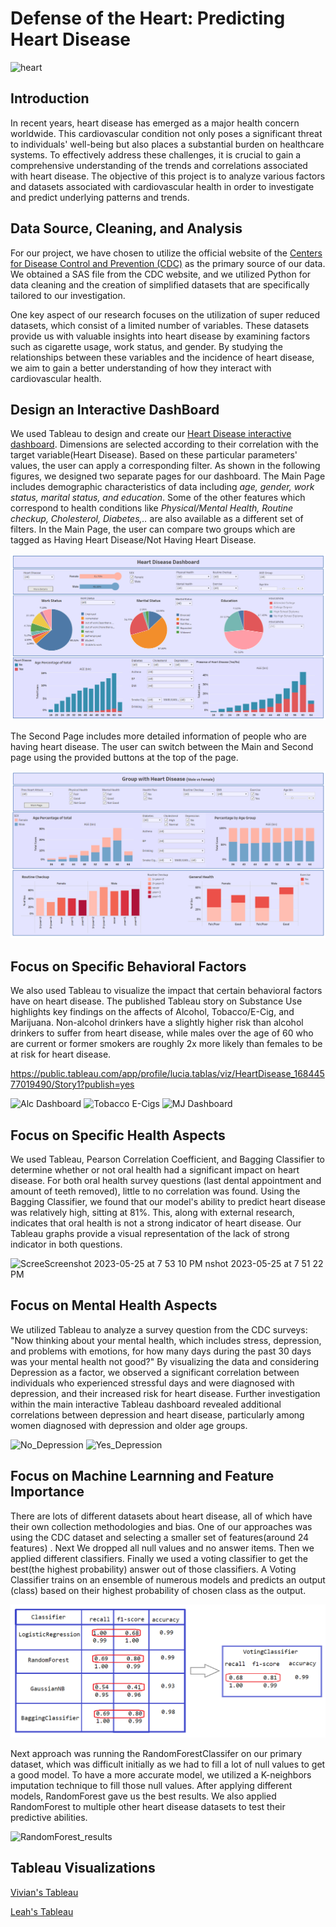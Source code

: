 # Defense of the Heart: Predicting Heart Disease
![heart](https://consumer.healthday.com/media-library/eyJhbGciOiJIUzI1NiIsInR5cCI6IkpXVCJ9.eyJpbWFnZSI6Imh0dHBzOi8vYXNzZXRzLnJibC5tcy8yOTQ0NDUwMy9vcmlnaW4uanBnIiwiZXhwaXJlc19hdCI6MTcxMjExNTk2NH0.pKhuDDKlJouXcV5xb9j6Iw7b4v8DyAM5kj4gPY4mxHQ/image.jpg?width=1245&height=700&quality=85&coordinates=0%2C41%2C0%2C42)

## Introduction 
In recent years, heart disease has emerged as a major health concern worldwide. This cardiovascular condition not only poses a significant threat to individuals' well-being but also places a substantial burden on healthcare systems. To effectively address these challenges, it is crucial to gain a comprehensive understanding of the trends and correlations associated with heart disease. The objective of this project is to analyze various factors and datasets associated with cardiovascular health in order to investigate and predict underlying patterns and trends.

## Data Source, Cleaning, and Analysis
For our project, we have chosen to utilize the official website of the [Centers for Disease Control and Prevention (CDC)](https://www.cdc.gov/brfss/annual_data/annual_2021.html) as the primary source of our data. We obtained a SAS file from the CDC website, and we utilized Python for data cleaning and the creation of simplified datasets that are specifically tailored to our investigation.

One key aspect of our research focuses on the utilization of super reduced datasets, which consist of a limited number of variables. These datasets provide us with valuable insights into heart disease by examining factors such as cigarette usage, work status, and gender. By studying the relationships between these variables and the incidence of heart disease, we aim to gain a better understanding of how they interact with cardiovascular health.

## Design an Interactive DashBoard
We used Tableau to design and create our [Heart Disease interactive dashboard](https://public.tableau.com/views/CDC_survey/EDA?:language=en-US&:display_count=n&:origin=viz_share_link). Dimensions are selected according to their correlation with the target variable(Heart Disease). Based on these particular parameters' values, the user can apply a corresponding filter. As shown in the following figures, we designed two separate pages for our dashboard. 
The Main Page includes demographic characteristics of data including *age, gender, work status, marital status, and education*. Some of the other features which correspond to health conditions like *Physical/Mental Health, Routine checkup, Cholesterol, Diabetes,..* are also available as a different set of filters. In the Main Page, the user can compare two groups which are tagged as Having Heart Disease/Not Having Heart Disease. 


![Main Page](images/Heart_disease_dashboard.png)


The Second Page includes more detailed information of people who are having heart disease.
The user can switch between the Main and Second page using the provided buttons at the top of the page.

![Main Page](images/Heart_disease_group.png)

## Focus on Specific Behavioral Factors
We also used Tableau to visualize the impact that certain behavioral factors have on heart disease. The published Tableau story on Substance Use highlights key findings on the affects of Alcohol, Tobacco/E-Cig, and Marijuana. Non-alcohol drinkers have a slightly higher risk than alcohol drinkers to suffer from heart disease, while males over the age of 60 who are current or former smokers are roughly 2x more likely than females to be at risk for heart disease. 

https://public.tableau.com/app/profile/lucia.tablas/viz/HeartDisease_16844577019490/Story1?publish=yes

![Alc Dashboard](https://github.com/leahkrause/project-4/assets/116695697/6565cd5d-9904-4a21-bda9-ed3d07ffc455)
![Tobacco   E-Cigs](https://github.com/leahkrause/project-4/assets/116695697/1303e7a4-46da-4d86-a627-146b8d70c91b)
![MJ Dashboard](https://github.com/leahkrause/project-4/assets/116695697/063a874d-23f5-4e0c-a10f-7ebea9c964c4)

## Focus on Specific Health Aspects
We used Tableau, Pearson Correlation Coefficient, and Bagging Classifier to determine whether or not oral health had a significant impact on heart disease. For both oral health survey questions (last dental appointment and amount of teeth removed), little to no correlation was found. Using the Bagging Classifier, we found that our model's ability to predict heart disease was relatively high, sitting at 81%. This, along with external research, indicates that oral health is not a strong indicator of heart disease. Our Tableau graphs provide a visual representation of the lack of strong indicator in both questions. 

![Scree![Screenshot 2023-05-25 at 7 53 10 PM](https://github.com/leahkrause/project-4/assets/119142624/c58e929c-4f81-4002-819d-0f50fe74ce7a)
nshot 2023-05-25 at 7 51 22 PM](https://github.com/leahkrause/project-4/assets/119142624/d32f7285-90f1-4d93-bca8-b1fc2e6f771e)

## Focus on Mental Health Aspects

We utilized Tableau to analyze a survey question from the CDC surveys: "Now thinking about your mental health, which includes stress, depression, and problems with emotions, for how many days during the past 30 days was your mental health not good?" By visualizing the data and considering Depression as a factor, we observed a significant correlation between individuals who experienced stressful days and were diagnosed with depression, and their increased risk for heart disease. Further investigation within the main interactive Tableau dashboard revealed additional correlations between depression and heart disease, particularly among women diagnosed with depression and older age groups.

![No_Depression](https://i.imgur.com/oo0M7Do.png)
![Yes_Depression](https://i.imgur.com/wk2CuvP.png)


## Focus on Machine Learnning and Feature Importance
There are lots of different datasets about heart disease, all of which have their own collection methodologies and bias. One of our approaches was using the CDC dataset and selecting a smaller set of features(around 24 features) . Next We dropped all null values and no answer items. Then we applied different classifiers. Finally we used a voting classifier to get the best(the highest probability) answer out of those classifiers. A Voting Classifier trains on an ensemble of numerous models and predicts an output (class) based on their highest probability of chosen class as the output.

![Classifiers](images/table.png)

Next approach was running the RandomForestClassifer on our primary dataset, which was difficult initially as we had to fill a lot of null values to get a good model. To have a more accurate model, we utilized a K-neighbors imputation technique to fill those null values. After applying different models, RandomForest gave us the best results. We also applied RandomForest to multiple other heart disease datasets to test their predictive abilities.

![RandomForest_results](https://i.imgur.com/7dbneHh.png)


## Tableau Visualizations
[Vivian's Tableau](https://public.tableau.com/app/profile/vivian.sun1505/viz/HeartStrokevsDepression/MentalHealthDays)

[Leah's Tableau](https://public.tableau.com/app/profile/leah.krause/viz/Final_CDC_2020/HeartDiseaseTeethRemovedPie)
